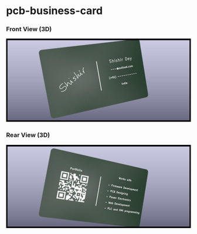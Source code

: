 # pcb-business-card


<h3>Front View (3D)</h3>

![Front view](pcb-images/front-view.jpg "Front View")


<h3>Rear View (3D)</h3>

![Rear view](pcb-images/rear-view.jpg "Rear  View")